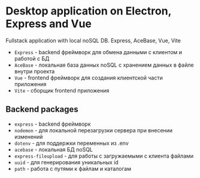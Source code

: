 # Desktop application on Electron, Express and Vue

Fullstack application with local noSQL DB. Express, AceBase, Vue, Vite

* `Express` - backend фреймворк для обмена данными с клиентом и работой с БД
* `AceBase` - локальная база данных noSQL с хранением данных в файле внутри проекта
* `Vue` - frontend фреймворк для создания клиентской части приложения
* `Vite` - сборщик frontend приложения

## Backend packages

* `express` - backend фреймворк
* `nodemon` - для локальной перезагрузки сервера при внесении изменений
* `dotenv` - для поддержки переменных из .env
* `acebase` - локальная БД noSQL
* `express-fileupload` - для работы с загружаемыми с клиента файлами
* `uuid` - для генерирования уникальных id
* `path` - работа с путями к файлам и каталогам
